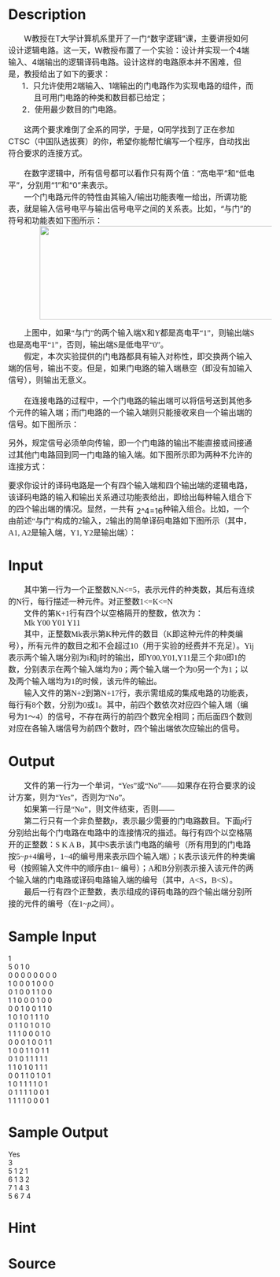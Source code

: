 
# Description

<div class="content"><div style="text-indent: 24pt"><span style="font-size: 12pt">W</span><span style="font-size: 12pt">教授在</span><span style="font-size: 12pt">T</span><span style="font-size: 12pt">大学计算机系里开了一门“数字逻辑”课，主要讲授如何设计逻辑电路。这一天，</span><span style="font-size: 12pt">W</span><span style="font-size: 12pt">教授布置了一个实验：设计并实现一个</span><span style="font-size: 12pt">4</span><span style="font-size: 12pt">端输入、</span><span style="font-size: 12pt">4</span><span style="font-size: 12pt">端输出的逻辑译码电路。设计这样的电路原本并不困难，但是，教授给出了如下的要求：</span></div>
<div style="margin: 0cm 0cm 0pt 39pt; text-indent: -18pt"><span style="font-size: 12pt">1．</span><span style="font-size: 12pt">只允许使用</span><span style="font-size: 12pt">2</span><span style="font-size: 12pt">端输入、</span><span style="font-size: 12pt">1</span><span style="font-size: 12pt">端输出的门电路作为实现电路的组件，而且可用门电路的种类和数目都已给定；</span></div>
<div style="margin: 0cm 0cm 0pt 39pt; text-indent: -18pt"><span style="font-size: 12pt">2．</span><span style="font-size: 12pt">使用最少数目的门电路。</span></div>
<div style="margin: 0cm 0cm 0pt 21pt"> </div>
<div style="text-indent: 24pt"><span style="font-size: 12pt">这两个要求难倒了全系的同学，于是，</span><span style="font-size: 12pt">Q</span><span style="font-size: 12pt">同学找到了正在参加</span><span style="font-size: 12pt">CTSC</span><span style="font-size: 12pt">（中国队选拔赛）的你，希望你能帮忙编写一个程序，自动找出符合要求的连接方式。</span></div>
<div style="text-indent: 24pt"> </div>
<div style="text-indent: 24pt"><span style="font-size: 12pt">在数字逻辑中，所有信号都可以看作只有两个值：“高电平”和“低电平”，分别用“</span><span style="font-size: 12pt">1</span><span style="font-size: 12pt">”和“</span><span style="font-size: 12pt">0</span><span style="font-size: 12pt">”来表示。</span></div>
<div style="text-indent: 24pt"><span style="font-size: 12pt">一个门电路元件的特性由其输入</span><span style="font-size: 12pt">/</span><span style="font-size: 12pt">输出功能表唯一给出，所谓功能表，就是输入信号电平与输出信号电平之间的关系表。比如，“与门”的符号和功能表如下图所示：</span></div>
<div style="text-indent: 24pt"><span style="font-size: 12pt"><img height="190" width="522" alt="" src="/source/bzoj/2543/img/aHR0cHM6Ly9seWRzeS5jb20vSnVkZ2VPbmxpbmUvdXBsb2FkLzIwMTExMi8xKDIpLmpwZw==.jpg"/></span></div>
<p></p>
<p class="MsoNormal" style="margin: 0cm 0cm 0pt; text-indent: 24pt; mso-char-indent-count: 2.0"><span style="font-size: 12pt; font-family: 宋体; mso-ascii-font-family: &#39;Times New Roman&#39;; mso-hansi-font-family: &#39;Times New Roman&#39;">上图中，如果“与门”的两个输入端</span><span lang="EN-US" style="font-size: 12pt"><font face="Times New Roman">X</font></span><span style="font-size: 12pt; font-family: 宋体; mso-ascii-font-family: &#39;Times New Roman&#39;; mso-hansi-font-family: &#39;Times New Roman&#39;">和</span><span lang="EN-US" style="font-size: 12pt"><font face="Times New Roman">Y</font></span><span style="font-size: 12pt; font-family: 宋体; mso-ascii-font-family: &#39;Times New Roman&#39;; mso-hansi-font-family: &#39;Times New Roman&#39;">都是高电平“</span><span lang="EN-US" style="font-size: 12pt"><font face="Times New Roman">1</font></span><span style="font-size: 12pt; font-family: 宋体; mso-ascii-font-family: &#39;Times New Roman&#39;; mso-hansi-font-family: &#39;Times New Roman&#39;">”，则输出端</span><span lang="EN-US" style="font-size: 12pt"><font face="Times New Roman">S</font></span><span style="font-size: 12pt; font-family: 宋体; mso-ascii-font-family: &#39;Times New Roman&#39;; mso-hansi-font-family: &#39;Times New Roman&#39;">也是高电平“</span><span lang="EN-US" style="font-size: 12pt"><font face="Times New Roman">1</font></span><span style="font-size: 12pt; font-family: 宋体; mso-ascii-font-family: &#39;Times New Roman&#39;; mso-hansi-font-family: &#39;Times New Roman&#39;">”，否则，输出端</span><span lang="EN-US" style="font-size: 12pt"><font face="Times New Roman">S</font></span><span style="font-size: 12pt; font-family: 宋体; mso-ascii-font-family: &#39;Times New Roman&#39;; mso-hansi-font-family: &#39;Times New Roman&#39;">是低电平“</span><span lang="EN-US" style="font-size: 12pt"><font face="Times New Roman">0</font></span><span style="font-size: 12pt; font-family: 宋体; mso-ascii-font-family: &#39;Times New Roman&#39;; mso-hansi-font-family: &#39;Times New Roman&#39;">”。</span><span lang="EN-US" style="font-size: 12pt"><o:p></o:p></span></p>
<p class="MsoNormal" style="margin: 0cm 0cm 0pt; text-indent: 24pt; mso-char-indent-count: 2.0"><span style="font-size: 12pt; font-family: 宋体; mso-ascii-font-family: &#39;Times New Roman&#39;; mso-hansi-font-family: &#39;Times New Roman&#39;">假定，本次实验提供的门电路都具有输入对称性，即交换两个输入端的信号，输出不变。但是，如果门电路的输入端悬空（即没有加输入信号），则输出无意义。</span><span lang="EN-US" style="font-size: 12pt"><o:p></o:p></span></p>
<p class="MsoNormal" style="margin: 0cm 0cm 0pt; text-indent: 24pt; mso-char-indent-count: 2.0"><span lang="EN-US" style="font-size: 12pt"><o:p><font face="Times New Roman"> </font></o:p></span></p>
<p class="MsoNormal" style="margin: 0cm 0cm 0pt; text-indent: 24pt; mso-char-indent-count: 2.0"><span style="font-size: 12pt; font-family: 宋体; mso-ascii-font-family: &#39;Times New Roman&#39;; mso-hansi-font-family: &#39;Times New Roman&#39;">在连接电路的过程中，一个门电路的输出端可以将信号送到其他多个元件的输入端；而门电路的一个输入端则只能接收来自一个输出端的信号。如下图所示：</span><span lang="EN-US" style="font-size: 12pt"><o:p></o:p></span></p>
<p></p>
<p class="MsoNormal" style="margin: 0cm 0cm 0pt; text-indent: 24pt; mso-char-indent-count: 2.0"><o:wrapblock><v:shapetype id="_x0000_t202" coordsize="21600,21600" o:spt="202" path="m,l,21600r21600,l21600,xe"><v:stroke joinstyle="miter"></v:stroke><v:path gradientshapeok="t" o:connecttype="rect"></v:path></v:shapetype></o:wrapblock><img alt="" src="/source/bzoj/2543/img/aHR0cHM6Ly9seWRzeS5jb20vSnVkZ2VPbmxpbmUvdXBsb2FkLzIwMTExMi8yKDIpLmpwZw==.jpg"/><br clear="all" style="mso-ignore: vglayout"/>
<span style="font-size: 12pt; font-family: 宋体; mso-ascii-font-family: &#39;Times New Roman&#39;; mso-hansi-font-family: &#39;Times New Roman&#39;">另外，规定信号必须单向传输，即一个门电路的输出不能直接或间接通过其他门电路回到同一门电路的输入端。如下图所示即为两种不允许的连接方式：</span><span lang="EN-US" style="font-size: 12pt"><o:p></o:p></span></p>
<p></p>
<p class="MsoNormal" style="margin: 0cm 0cm 0pt; text-indent: 24pt; mso-char-indent-count: 2.0"><o:wrapblock><v:shapetype id="_x0000_t202" coordsize="21600,21600" o:spt="202" path="m,l,21600r21600,l21600,xe"><v:stroke joinstyle="miter"></v:stroke><v:path gradientshapeok="t" o:connecttype="rect"></v:path></v:shapetype><v:shape id="_x0000_s1026" type="#_x0000_t202" stroked="f" style="margin-top: 73pt; z-index: 1; left: 0px; margin-left: 45pt; width: 4in; text-indent: 0px; position: absolute; height: 70.2pt; text-align: left; mso-position-vertical-relative: page"><v:textbox style="mso-next-textbox: #_x0000_s1026"></v:textbox><w:wrap type="topAndBottom" anchory="page"></w:wrap></v:shape></o:wrapblock><img alt="" src="/source/bzoj/2543/img/aHR0cHM6Ly9seWRzeS5jb20vSnVkZ2VPbmxpbmUvdXBsb2FkLzIwMTExMi8zKDEpLmpwZw==.jpg"/><br clear="all" style="mso-ignore: vglayout"/>
<span style="font-size: 12pt; font-family: 宋体; mso-ascii-font-family: &#39;Times New Roman&#39;; mso-hansi-font-family: &#39;Times New Roman&#39;">要求你设计的译码电路是一个有四个输入端和四个输出端的逻辑电路，该译码电路的输入和输出关系通过功能表给出，即给出每种输入组合下的四个输出端的情况。显然，一共有</span><span lang="EN-US" style="font-size: 12pt"><span style="position: relative; top: 3pt; mso-text-raise: -3.0pt"> 2^4=16</span></span><span style="font-size: 12pt; font-family: 宋体; mso-ascii-font-family: &#39;Times New Roman&#39;; mso-hansi-font-family: &#39;Times New Roman&#39;">种输入组合。比如，一个由前述“与门”构成的</span><span lang="EN-US" style="font-size: 12pt"><font face="Times New Roman">2</font></span><span style="font-size: 12pt; font-family: 宋体; mso-ascii-font-family: &#39;Times New Roman&#39;; mso-hansi-font-family: &#39;Times New Roman&#39;">输入，</span><span lang="EN-US" style="font-size: 12pt"><font face="Times New Roman">2</font></span><span style="font-size: 12pt; font-family: 宋体; mso-ascii-font-family: &#39;Times New Roman&#39;; mso-hansi-font-family: &#39;Times New Roman&#39;">输出的简单译码电路如下图所示（其中，</span><span lang="EN-US" style="font-size: 12pt"><font face="Times New Roman">A1, A2</font></span><span style="font-size: 12pt; font-family: 宋体; mso-ascii-font-family: &#39;Times New Roman&#39;; mso-hansi-font-family: &#39;Times New Roman&#39;">是输入端，</span><span lang="EN-US" style="font-size: 12pt"><font face="Times New Roman">Y1, Y2</font></span><span style="font-size: 12pt; font-family: 宋体; mso-ascii-font-family: &#39;Times New Roman&#39;; mso-hansi-font-family: &#39;Times New Roman&#39;">是输出端）：</span></p>
<p class="MsoNormal" style="margin: 0cm 0cm 0pt; text-indent: 24pt; mso-char-indent-count: 2.0"><span style="font-size: 12pt; font-family: 宋体; mso-ascii-font-family: &#39;Times New Roman&#39;; mso-hansi-font-family: &#39;Times New Roman&#39;"><img alt="" src="/source/bzoj/2543/img/aHR0cHM6Ly9seWRzeS5jb20vSnVkZ2VPbmxpbmUvdXBsb2FkLzIwMTExMi80LmpwZw==.jpg"/></span></p>
<p class="MsoNormal" style="margin: 0cm 0cm 0pt; text-indent: 24pt; mso-char-indent-count: 2.0"></p>
<p class="MsoNormal" style="margin: 0cm 0cm 0pt; text-indent: 24pt; mso-char-indent-count: 2.0"></p></div>

# Input

<div class="content"><p class="MsoNormal" align="left" style="margin: 0cm 0cm 0pt; text-indent: 24pt; text-align: left; mso-char-indent-count: 2.0"><span style="font-size: 12pt; font-family: 宋体; mso-ascii-font-family: &#39;Times New Roman&#39;; mso-hansi-font-family: &#39;Times New Roman&#39;">其中第一行为一个正整数</span><span lang="EN-US" style="font-size: 12pt"><font face="Times New Roman">N,N&lt;=5</font></span><span style="font-size: 12pt; font-family: 宋体; mso-ascii-font-family: &#39;Times New Roman&#39;; mso-hansi-font-family: &#39;Times New Roman&#39;">，表示元件的种类数，其后有连续的</span><span lang="EN-US" style="font-size: 12pt"><font face="Times New Roman">N</font></span><span style="font-size: 12pt; font-family: 宋体; mso-ascii-font-family: &#39;Times New Roman&#39;; mso-hansi-font-family: &#39;Times New Roman&#39;">行，每行描述一种元件。对正整数</span><span lang="EN-US" style="font-size: 12pt"><font face="Times New Roman">1&lt;=K&lt;=N<o:p></o:p></font></span></p>
<p class="MsoNormal" align="left" style="margin: 0cm 0cm 0pt; text-indent: 24pt; text-align: left; mso-char-indent-count: 2.0"><span style="font-size: 12pt; font-family: 宋体; mso-ascii-font-family: &#39;Times New Roman&#39;; mso-hansi-font-family: &#39;Times New Roman&#39;">文件的第</span><span lang="EN-US" style="font-size: 12pt"><font face="Times New Roman">K+1</font></span><span style="font-size: 12pt; font-family: 宋体; mso-ascii-font-family: &#39;Times New Roman&#39;; mso-hansi-font-family: &#39;Times New Roman&#39;">行有四个以空格隔开的整数，依次为：</span><span lang="EN-US" style="font-size: 12pt"><o:p></o:p></span></p>
<p class="MsoNormal" align="left" style="margin: 0cm 0cm 0pt; text-indent: 24pt; text-align: left; mso-char-indent-count: 2.0"><span lang="EN-US" style="font-size: 12pt"><font face="Times New Roman">Mk Y00 Y01 Y11<o:p></o:p></font></span></p>
<p class="MsoNormal" align="left" style="margin: 0cm 0cm 0pt; text-indent: 24pt; text-align: left; mso-char-indent-count: 2.0"><span style="font-size: 12pt; font-family: 宋体; mso-ascii-font-family: &#39;Times New Roman&#39;; mso-hansi-font-family: &#39;Times New Roman&#39;">其中，正整数</span><span lang="EN-US" style="font-size: 12pt"><font face="Times New Roman">Mk</font></span><span style="font-size: 12pt; font-family: 宋体; mso-ascii-font-family: &#39;Times New Roman&#39;; mso-hansi-font-family: &#39;Times New Roman&#39;">表示第</span><span lang="EN-US" style="font-size: 12pt"><font face="Times New Roman">K</font></span><span style="font-size: 12pt; font-family: 宋体; mso-ascii-font-family: &#39;Times New Roman&#39;; mso-hansi-font-family: &#39;Times New Roman&#39;">种元件的数目（</span><span lang="EN-US" style="font-size: 12pt"><font face="Times New Roman">K</font></span><span style="font-size: 12pt; font-family: 宋体; mso-ascii-font-family: &#39;Times New Roman&#39;; mso-hansi-font-family: &#39;Times New Roman&#39;">即这种元件的种类编号），所有元件的数目之和不会超过</span><span lang="EN-US" style="font-size: 12pt"><font face="Times New Roman">10</font></span><span style="font-size: 12pt; font-family: 宋体; mso-ascii-font-family: &#39;Times New Roman&#39;; mso-hansi-font-family: &#39;Times New Roman&#39;">（用于实验的经费并不充足）。</span><span lang="EN-US" style="font-size: 12pt"><font face="Times New Roman">Yij</font></span><span style="font-size: 12pt; font-family: 宋体; mso-ascii-font-family: &#39;Times New Roman&#39;; mso-hansi-font-family: &#39;Times New Roman&#39;">表示两个输入端分别为</span><span lang="EN-US" style="font-size: 12pt"><font face="Times New Roman">i</font></span><span style="font-size: 12pt; font-family: 宋体; mso-ascii-font-family: &#39;Times New Roman&#39;; mso-hansi-font-family: &#39;Times New Roman&#39;">和</span><span lang="EN-US" style="font-size: 12pt"><font face="Times New Roman">j</font></span><span style="font-size: 12pt; font-family: 宋体; mso-ascii-font-family: &#39;Times New Roman&#39;; mso-hansi-font-family: &#39;Times New Roman&#39;">时的输出，即</span><span lang="EN-US" style="font-size: 12pt"><font face="Times New Roman">Y00,Y01,Y11</font></span><span style="font-size: 12pt; font-family: 宋体; mso-ascii-font-family: &#39;Times New Roman&#39;; mso-hansi-font-family: &#39;Times New Roman&#39;">是三个非</span><span lang="EN-US" style="font-size: 12pt"><font face="Times New Roman">0</font></span><span style="font-size: 12pt; font-family: 宋体; mso-ascii-font-family: &#39;Times New Roman&#39;; mso-hansi-font-family: &#39;Times New Roman&#39;">即</span><span lang="EN-US" style="font-size: 12pt"><font face="Times New Roman">1</font></span><span style="font-size: 12pt; font-family: 宋体; mso-ascii-font-family: &#39;Times New Roman&#39;; mso-hansi-font-family: &#39;Times New Roman&#39;">的数，分别表示在两个输入端均为</span><span lang="EN-US" style="font-size: 12pt"><font face="Times New Roman">0</font></span><span style="font-size: 12pt; font-family: 宋体; mso-ascii-font-family: &#39;Times New Roman&#39;; mso-hansi-font-family: &#39;Times New Roman&#39;">；两个输入端一个为</span><span lang="EN-US" style="font-size: 12pt"><font face="Times New Roman">0</font></span><span style="font-size: 12pt; font-family: 宋体; mso-ascii-font-family: &#39;Times New Roman&#39;; mso-hansi-font-family: &#39;Times New Roman&#39;">另一个为</span><span lang="EN-US" style="font-size: 12pt"><font face="Times New Roman">1</font></span><span style="font-size: 12pt; font-family: 宋体; mso-ascii-font-family: &#39;Times New Roman&#39;; mso-hansi-font-family: &#39;Times New Roman&#39;">；以及两个输入端均为</span><span lang="EN-US" style="font-size: 12pt"><font face="Times New Roman">1</font></span><span style="font-size: 12pt; font-family: 宋体; mso-ascii-font-family: &#39;Times New Roman&#39;; mso-hansi-font-family: &#39;Times New Roman&#39;">的时候，该元件的输出。</span><span lang="EN-US" style="font-size: 12pt"><o:p></o:p></span></p>
<p class="MsoNormal" align="left" style="margin: 0cm 0cm 0pt; text-indent: 24pt; text-align: left; mso-char-indent-count: 2.0"><span style="font-size: 12pt; font-family: 宋体; mso-ascii-font-family: &#39;Times New Roman&#39;; mso-hansi-font-family: &#39;Times New Roman&#39;">输入文件的第</span><span lang="EN-US" style="font-size: 12pt"><font face="Times New Roman">N+2</font></span><span style="font-size: 12pt; font-family: 宋体; mso-ascii-font-family: &#39;Times New Roman&#39;; mso-hansi-font-family: &#39;Times New Roman&#39;">到第</span><span lang="EN-US" style="font-size: 12pt"><font face="Times New Roman">N+17</font></span><span style="font-size: 12pt; font-family: 宋体; mso-ascii-font-family: &#39;Times New Roman&#39;; mso-hansi-font-family: &#39;Times New Roman&#39;">行，表示需组成的集成电路的功能表，每行有</span><span lang="EN-US" style="font-size: 12pt"><font face="Times New Roman">8</font></span><span style="font-size: 12pt; font-family: 宋体; mso-ascii-font-family: &#39;Times New Roman&#39;; mso-hansi-font-family: &#39;Times New Roman&#39;">个数，分别为</span><span lang="EN-US" style="font-size: 12pt"><font face="Times New Roman">0</font></span><span style="font-size: 12pt; font-family: 宋体; mso-ascii-font-family: &#39;Times New Roman&#39;; mso-hansi-font-family: &#39;Times New Roman&#39;">或</span><span lang="EN-US" style="font-size: 12pt"><font face="Times New Roman">1</font></span><span style="font-size: 12pt; font-family: 宋体; mso-ascii-font-family: &#39;Times New Roman&#39;; mso-hansi-font-family: &#39;Times New Roman&#39;">。其中，前四个数依次对应四个输入端（编号为</span><span lang="EN-US" style="font-size: 12pt"><font face="Times New Roman">1</font></span><span style="font-size: 12pt; font-family: 宋体; mso-ascii-font-family: &#39;Times New Roman&#39;; mso-hansi-font-family: &#39;Times New Roman&#39;">～</span><span lang="EN-US" style="font-size: 12pt"><font face="Times New Roman">4</font></span><span style="font-size: 12pt; font-family: 宋体; mso-ascii-font-family: &#39;Times New Roman&#39;; mso-hansi-font-family: &#39;Times New Roman&#39;">）的信号，不存在两行的前四个数完全相同；而后面四个数则对应在各输入端信号为前四个数时，四个输出端依次应输出的信号。</span><span lang="EN-US" style="font-size: 12pt"><o:p></o:p></span></p>
<p></p></div>

# Output

<div class="content"><p class="MsoNormal" align="left" style="margin: 0cm 0cm 0pt; text-indent: 24pt; text-align: left; mso-char-indent-count: 2.0"><span style="font-size: 12pt; font-family: 宋体; mso-ascii-font-family: &#39;Times New Roman&#39;; mso-hansi-font-family: &#39;Times New Roman&#39;">文件的第一行为一个单词，“</span><span lang="EN-US" style="font-size: 12pt"><font face="Times New Roman">Yes</font></span><span style="font-size: 12pt; font-family: 宋体; mso-ascii-font-family: &#39;Times New Roman&#39;; mso-hansi-font-family: &#39;Times New Roman&#39;">”或“</span><span lang="EN-US" style="font-size: 12pt"><font face="Times New Roman">No</font></span><span style="font-size: 12pt; font-family: 宋体; mso-ascii-font-family: &#39;Times New Roman&#39;; mso-hansi-font-family: &#39;Times New Roman&#39;">”——如果存在符合要求的设计方案，则为“</span><span lang="EN-US" style="font-size: 12pt"><font face="Times New Roman">Yes</font></span><span style="font-size: 12pt; font-family: 宋体; mso-ascii-font-family: &#39;Times New Roman&#39;; mso-hansi-font-family: &#39;Times New Roman&#39;">”，否则为“</span><span lang="EN-US" style="font-size: 12pt"><font face="Times New Roman">No</font></span><span style="font-size: 12pt; font-family: 宋体; mso-ascii-font-family: &#39;Times New Roman&#39;; mso-hansi-font-family: &#39;Times New Roman&#39;">”。</span><span lang="EN-US" style="font-size: 12pt"><o:p></o:p></span></p>
<p class="MsoNormal" align="left" style="margin: 0cm 0cm 0pt; text-indent: 24pt; text-align: left; mso-char-indent-count: 2.0"><span style="font-size: 12pt; font-family: 宋体; mso-ascii-font-family: &#39;Times New Roman&#39;; mso-hansi-font-family: &#39;Times New Roman&#39;">如果第一行是“</span><span lang="EN-US" style="font-size: 12pt"><font face="Times New Roman">No</font></span><span style="font-size: 12pt; font-family: 宋体; mso-ascii-font-family: &#39;Times New Roman&#39;; mso-hansi-font-family: &#39;Times New Roman&#39;">”，则文件结束，否则——</span><span lang="EN-US" style="font-size: 12pt"><o:p></o:p></span></p>
<p class="MsoNormal" align="left" style="margin: 0cm 0cm 0pt; text-indent: 24pt; text-align: left; mso-char-indent-count: 2.0"><span style="font-size: 12pt; font-family: 宋体; mso-ascii-font-family: &#39;Times New Roman&#39;; mso-hansi-font-family: &#39;Times New Roman&#39;">第二行只有一个非负整数</span><i><span lang="EN-US" style="font-size: 12pt"><font face="Times New Roman">p</font></span></i><span style="font-size: 12pt; font-family: 宋体; mso-ascii-font-family: &#39;Times New Roman&#39;; mso-hansi-font-family: &#39;Times New Roman&#39;">，表示最少需要的门电路数目。下面</span><i><span lang="EN-US" style="font-size: 12pt"><font face="Times New Roman">p</font></span></i><span style="font-size: 12pt; font-family: 宋体; mso-ascii-font-family: &#39;Times New Roman&#39;; mso-hansi-font-family: &#39;Times New Roman&#39;">行分别给出每个门电路在电路中的连接情况的描述。每行有四个以空格隔开的正整数：</span><span lang="EN-US" style="font-size: 12pt"><font face="Times New Roman">S K A B</font></span><span style="font-size: 12pt; font-family: 宋体; mso-ascii-font-family: &#39;Times New Roman&#39;; mso-hansi-font-family: &#39;Times New Roman&#39;">，其中</span><span lang="EN-US" style="font-size: 12pt"><font face="Times New Roman">S</font></span><span style="font-size: 12pt; font-family: 宋体; mso-ascii-font-family: &#39;Times New Roman&#39;; mso-hansi-font-family: &#39;Times New Roman&#39;">表示该门电路的编号（所有用到的门电路按</span><span lang="EN-US" style="font-size: 12pt"><font face="Times New Roman">5~<i>p</i>+4</font></span><span style="font-size: 12pt; font-family: 宋体; mso-ascii-font-family: &#39;Times New Roman&#39;; mso-hansi-font-family: &#39;Times New Roman&#39;">编号，</span><span lang="EN-US" style="font-size: 12pt"><font face="Times New Roman">1~4</font></span><span style="font-size: 12pt; font-family: 宋体; mso-ascii-font-family: &#39;Times New Roman&#39;; mso-hansi-font-family: &#39;Times New Roman&#39;">的编号用来表示四个输入端）；</span><span lang="EN-US" style="font-size: 12pt"><font face="Times New Roman">K</font></span><span style="font-size: 12pt; font-family: 宋体; mso-ascii-font-family: &#39;Times New Roman&#39;; mso-hansi-font-family: &#39;Times New Roman&#39;">表示该元件的种类编号（按照输入文件中的顺序由</span><span lang="EN-US" style="font-size: 12pt"><font face="Times New Roman">1~</font><span style="position: relative; top: 3pt; mso-text-raise: -3.0pt"><v:shapetype id="_x0000_t75" coordsize="21600,21600" o:spt="75" path="m@4@5l@4@11@9@11@9@5xe" stroked="f" o:preferrelative="t" filled="f"><font face="Times New Roman"> <v:stroke joinstyle="miter"></v:stroke><v:formulas><v:f eqn="if lineDrawn pixelLineWidth 0"></v:f><v:f eqn="sum @0 1 0"></v:f><v:f eqn="sum 0 0 @1"></v:f><v:f eqn="prod @2 1 2"></v:f><v:f eqn="prod @3 21600 pixelWidth"></v:f><v:f eqn="prod @3 21600 pixelHeight"></v:f><v:f eqn="sum @0 0 1"></v:f><v:f eqn="prod @6 1 2"></v:f><v:f eqn="prod @7 21600 pixelWidth"></v:f><v:f eqn="sum @8 21600 0"></v:f><v:f eqn="prod @7 21600 pixelHeight"></v:f><v:f eqn="sum @10 21600 0"></v:f></v:formulas><v:path gradientshapeok="t" o:connecttype="rect" o:extrusionok="f"></v:path><o:lock v:ext="edit" aspectratio="t"></o:lock></font></v:shapetype><v:shape id="_x0000_i1025" type="#_x0000_t75" o:ole="" style="width: 9.75pt; height: 11.25pt"><v:imagedata src="file:///C:\DOCUME~1\ADMINI~1\LOCALS~1\Temp\msohtml1\01\clip_image001.wmz" o:title=""></v:imagedata></v:shape></span></span><span style="font-size: 12pt; font-family: 宋体; mso-ascii-font-family: &#39;Times New Roman&#39;; mso-hansi-font-family: &#39;Times New Roman&#39;">编号）；</span><span lang="EN-US" style="font-size: 12pt"><font face="Times New Roman">A</font></span><span style="font-size: 12pt; font-family: 宋体; mso-ascii-font-family: &#39;Times New Roman&#39;; mso-hansi-font-family: &#39;Times New Roman&#39;">和</span><span lang="EN-US" style="font-size: 12pt"><font face="Times New Roman">B</font></span><span style="font-size: 12pt; font-family: 宋体; mso-ascii-font-family: &#39;Times New Roman&#39;; mso-hansi-font-family: &#39;Times New Roman&#39;">分别表示接入该元件的两个输入端的门电路或译码电路输入端的编号（其中，</span><span lang="EN-US" style="font-size: 12pt"><font face="Times New Roman">A&lt;S</font></span><span style="font-size: 12pt; font-family: 宋体; mso-ascii-font-family: &#39;Times New Roman&#39;; mso-hansi-font-family: &#39;Times New Roman&#39;">，</span><span lang="EN-US" style="font-size: 12pt"><font face="Times New Roman">B&lt;S</font></span><span style="font-size: 12pt; font-family: 宋体; mso-ascii-font-family: &#39;Times New Roman&#39;; mso-hansi-font-family: &#39;Times New Roman&#39;">）。</span><span lang="EN-US" style="font-size: 12pt"><o:p></o:p></span></p>
<p class="MsoNormal" align="left" style="margin: 0cm 0cm 0pt; text-indent: 24pt; text-align: left; mso-char-indent-count: 2.0"><span style="font-size: 12pt; font-family: 宋体; mso-ascii-font-family: &#39;Times New Roman&#39;; mso-hansi-font-family: &#39;Times New Roman&#39;">最后一行有四个正整数，表示组成的译码电路的四个输出端分别所接的元件的编号（在</span><span lang="EN-US" style="font-size: 12pt"><font face="Times New Roman">1~<i>p</i></font></span><span style="font-size: 12pt; font-family: 宋体; mso-ascii-font-family: &#39;Times New Roman&#39;; mso-hansi-font-family: &#39;Times New Roman&#39;">之间）。</span><span lang="EN-US" style="font-size: 12pt"><o:p></o:p></span></p>
<p></p></div>

# Sample Input

<div class="content"><span class="sampledata">1<br/>
5 0 1 0<br/>
0 0 0 0 0 0 0 0<br/>
1 0 0 0 1 0 0 0<br/>
0 1 0 0 1 1 0 0<br/>
1 1 0 0 0 1 0 0<br/>
0 0 1 0 0 1 1 0<br/>
1 0 1 0 1 1 1 0<br/>
0 1 1 0 1 0 1 0<br/>
1 1 1 0 0 0 1 0<br/>
0 0 0 1 0 0 1 1<br/>
1 0 0 1 1 0 1 1<br/>
0 1 0 1 1 1 1 1<br/>
1 1 0 1 0 1 1 1<br/>
0 0 1 1 0 1 0 1<br/>
1 0 1 1 1 1 0 1<br/>
0 1 1 1 1 0 0 1<br/>
1 1 1 1 0 0 0 1<br/>
</span></div>

# Sample Output

<div class="content"><span class="sampledata">Yes<br/>
3<br/>
5 1 2 1<br/>
6 1 3 2<br/>
7 1 4 3<br/>
5 6 7 4<br/>
</span></div>

# Hint

<div class="content"><p></p></div>

# Source

<div class="content"><p><a href="problemset.php?search="></a></p></div>

